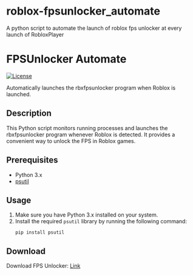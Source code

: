 # roblox-fpsunlocker_automate
A python script to automate the launch of roblox fps unlocker at every launch of RobloxPlayer
# FPSUnlocker Automate

[![License](https://img.shields.io/badge/license-MIT-blue.svg)](https://github.com/xakak/fpsunlocker_automate/blob/main/LICENSE)

Automatically launches the rbxfpsunlocker program when Roblox is launched.

## Description

This Python script monitors running processes and launches the rbxfpsunlocker program whenever Roblox is detected. It provides a convenient way to unlock the FPS in Roblox games.

## Prerequisites

- Python 3.x
- [psutil](https://pypi.org/project/psutil/)

## Usage

1. Make sure you have Python 3.x installed on your system.
2. Install the required `psutil` library by running the following command:
   ```shell
   pip install psutil
   
## Download 
Download FPS Unlocker:
[Link](https://github.com/axstin/rbxfpsunlocker/releases)
